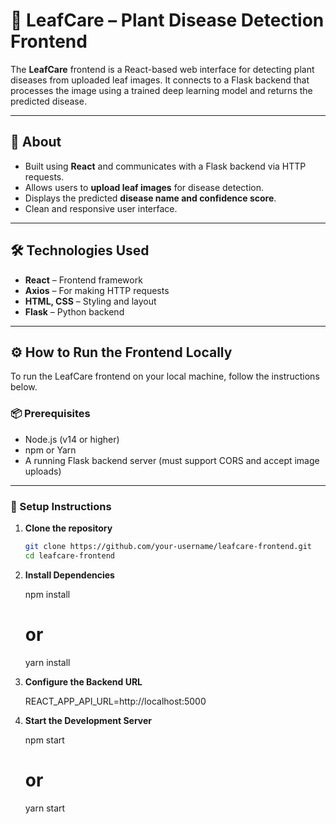 # 🌿 LeafCare – Plant Disease Detection Frontend

The **LeafCare** frontend is a React-based web interface for detecting plant diseases from uploaded leaf images. It connects to a Flask backend that processes the image using a trained deep learning model and returns the predicted disease.

---

## 🚀 About

- Built using **React** and communicates with a Flask backend via HTTP requests.
- Allows users to **upload leaf images** for disease detection.
- Displays the predicted **disease name and confidence score**.
- Clean and responsive user interface.

---

## 🛠️ Technologies Used

- **React** – Frontend framework  
- **Axios** – For making HTTP requests  
- **HTML, CSS** – Styling and layout  
- **Flask** – Python backend 

---

## ⚙️ How to Run the Frontend Locally

To run the LeafCare frontend on your local machine, follow the instructions below.

### 📦 Prerequisites

- Node.js (v14 or higher)
- npm or Yarn
- A running Flask backend server (must support CORS and accept image uploads)

---

### 📁 Setup Instructions

1. **Clone the repository**

   ```bash
   git clone https://github.com/your-username/leafcare-frontend.git
   cd leafcare-frontend

2. **Install Dependencies**

   npm install
   # or
   yarn install

3. **Configure the Backend URL**

   REACT_APP_API_URL=http://localhost:5000

4. **Start the Development Server**

   npm start
   # or
   yarn start




